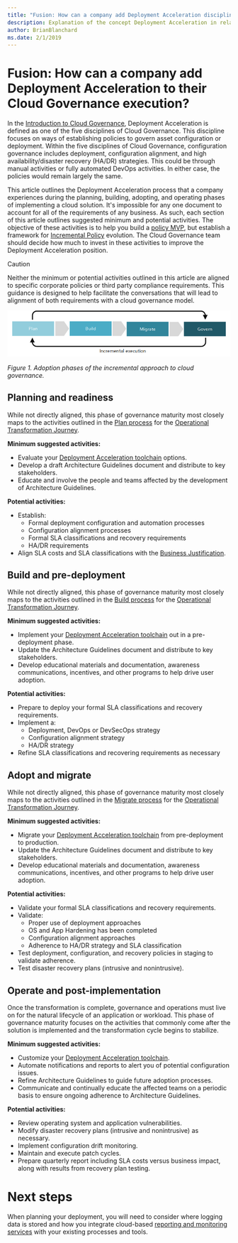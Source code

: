 ```yaml
---
title: "Fusion: How can a company add Deployment Acceleration discipline to their Cloud Governance execution?"
description: Explanation of the concept Deployment Acceleration in relation to cloud governance
author: BrianBlanchard
ms.date: 2/1/2019
---
```


<!-- markdownlint-disable MD026 -->

# Fusion: How can a company add Deployment Acceleration to their Cloud Governance execution?

In the [Introduction to Cloud Governance](../overview.md), Deployment Acceleration is defined as one of the five disciplines of Cloud Governance. This discipline focuses on ways of establishing policies to govern asset configuration or deployment. Within the five disciplines of Cloud Governance, configuration governance includes deployment, configuration alignment, and high availability/disaster recovery (HA/DR) strategies. This could be through manual activities or fully automated DevOps activities. In either case, the policies would remain largely the same.

This article outlines the Deployment Acceleration process that a company experiences during the planning, building, adopting, and operating phases of implementing a cloud solution. It's impossible for any one document to account for all of the requirements of any business. As such, each section of this article outlines suggested minimum and potential activities. The objective of these activities is to help you build a [policy MVP](../policy-compliance/overview.md#minimum-viable-product-(mvp)-for-policy
), but establish a framework for [Incremental Policy](../policy-compliance/overview.md#incremental-policy-growth) evolution. The Cloud Governance team should decide how much to invest in these activities to improve the Deployment Acceleration position.

> [!CAUTION]
> Neither the minimum or potential activities outlined in this article are aligned to specific corporate policies or third party compliance requirements. This guidance is designed to help facilitate the conversations that will lead to alignment of both requirements with a cloud governance model.

![Four phases of adoption](../../_images/adoption-phases.png)

*Figure 1. Adoption phases of the incremental approach to cloud governance.*

## Planning and readiness

While not directly aligned, this phase of governance maturity most closely maps to the activities outlined in the [Plan process](../../transformation-journeys/operational-transformation/plan.md) for the [Operational Transformation Journey](../../transformation-journeys/operational-transformation/overview.md).

**Minimum suggested activities:**

* Evaluate your [Deployment Acceleration toolchain](toolchain.md) options.
* Develop a draft Architecture Guidelines document and distribute to key stakeholders.
* Educate and involve the people and teams affected by the development of Architecture Guidelines.

**Potential activities:**

* Establish:
  * Formal deployment configuration and automation processes
  * Configuration alignment processes
  * Formal SLA classifications and recovery requirements
  * HA/DR requirements
* Align SLA costs and SLA classifications with the [Business Justification](../../business-strategy/cloud-migration-business-case.md).

## Build and pre-deployment

While not directly aligned, this phase of governance maturity most closely maps to the activities outlined in the [Build process](../../transformation-journeys/operational-transformation/build.md) for the [Operational Transformation Journey](../../transformation-journeys/operational-transformation/overview.md).

**Minimum suggested activities:**

* Implement your [Deployment Acceleration toolchain](toolchain.md) out in a pre-deployment phase.
* Update the Architecture Guidelines document and distribute to key stakeholders.
* Develop educational materials and documentation, awareness communications, incentives, and other programs to help drive user adoption.

**Potential activities:**

* Prepare to deploy your formal SLA classifications and recovery requirements.
* Implement a:
  * Deployment, DevOps or DevSecOps strategy
  * Configuration alignment strategy
  * HA/DR strategy
* Refine SLA classifications and recovering requirements as necessary

## Adopt and migrate

While not directly aligned, this phase of governance maturity most closely maps to the activities outlined in the [Migrate process](../../transformation-journeys/operational-transformation/migrate.md) for the [Operational Transformation Journey](../../transformation-journeys/operational-transformation/overview.md).

**Minimum suggested activities:**

* Migrate your [Deployment Acceleration toolchain](toolchain.md) from pre-deployment to production.
* Update the Architecture Guidelines document and distribute to key stakeholders.
* Develop educational materials and documentation, awareness communications, incentives, and other programs to help drive user adoption.

**Potential activities:**

* Validate your formal SLA classifications and recovery requirements.
* Validate:
  * Proper use of deployment approaches
  * OS and App Hardening has been completed
  * Configuration alignment approaches
  * Adherence to HA/DR strategy and SLA classification
* Test deployment, configuration, and recovery policies in staging to validate adherence.
* Test disaster recovery plans (intrusive and nonintrusive).

## Operate and post-implementation

Once the transformation is complete, governance and operations must live on for the natural lifecycle of an application or workload. This phase of governance maturity focuses on the activities that commonly come after the solution is implemented and the transformation cycle begins to stabilize.

**Minimum suggested activities:**

* Customize your [Deployment Acceleration toolchain](toolchain.md).
* Automate notifications and reports to alert you of potential configuration issues.
* Refine Architecture Guidelines to guide future adoption processes.
* Communicate and continually educate the affected teams on a periodic basis to ensure ongoing adherence to Architecture Guidelines.

**Potential activities:**

* Review operating system and application vulnerabilities.
* Modify disaster recovery plans (intrusive and nonintrusive) as necessary.
* Implement configuration drift monitoring.
* Maintain and execute patch cycles.
* Prepare quarterly report including SLA costs versus business impact, along with results from recovery plan testing.

# Next steps

When planning your deployment, you will need to consider where logging data is stored and how you integrate cloud-based [reporting and monitoring services](../../decision-guides/log-and-report/overview.md) with your existing processes and tools.

<!-- markdownlint-enable MD026 -->

